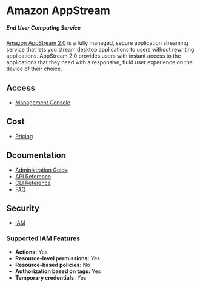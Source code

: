 # Amazon AppStream

##### End User Computing Service

[Amazon AppStream 2.0](https://docs.aws.amazon.com/appstream2/index.html) is a fully managed, secure application streaming service that lets you stream desktop applications to users without rewriting applications. AppStream 2.0 provides users with instant access to the applications that they need with a responsive, fluid user experience on the device of their choice.

## Access

- [Management Console](https://console.aws.amazon.com/appstream2)

## Cost

- [Pricing](https://aws.amazon.com/appstream2/pricing/)

## Dcoumentation

- [Administration Guide](https://docs.aws.amazon.com/appstream2/latest/developerguide/index.html)
- [API Reference](https://docs.aws.amazon.com/appstream2/latest/APIReference/index.html)
- [CLI Reference](https://docs.aws.amazon.com/cli/latest/reference/appstream/index.html)
- [FAQ](https://aws.amazon.com/appstream2/faqs/)

## Security

- [IAM](https://docs.aws.amazon.com/appstream2/latest/developerguide/controlling-access.html)

### Supported IAM Features

- **Actions:** Yes
- **Resource-level permissions:** Yes
- **Resource-based policies:** No
- **Authorization based on tags:** Yes
- **Temporary credentials:** Yes
